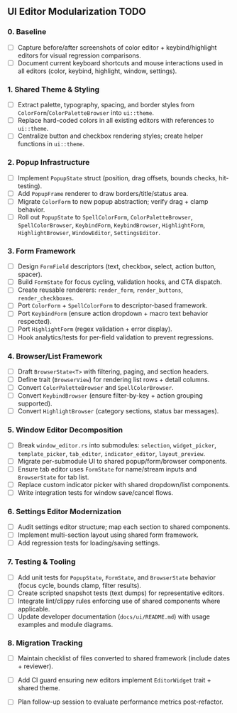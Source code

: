 ## UI Editor Modularization TODO

### 0. Baseline
- [ ] Capture before/after screenshots of color editor + keybind/highlight editors for visual regression comparisons.
- [ ] Document current keyboard shortcuts and mouse interactions used in all editors (color, keybind, highlight, window, settings).

### 1. Shared Theme & Styling
- [ ] Extract palette, typography, spacing, and border styles from `ColorForm`/`ColorPaletteBrowser` into `ui::theme`.
- [ ] Replace hard-coded colors in all existing editors with references to `ui::theme`.
- [ ] Centralize button and checkbox rendering styles; create helper functions in `ui::theme`.

### 2. Popup Infrastructure
- [ ] Implement `PopupState` struct (position, drag offsets, bounds checks, hit-testing).
- [ ] Add `PopupFrame` renderer to draw borders/title/status area.
- [ ] Migrate `ColorForm` to new popup abstraction; verify drag + clamp behavior.
- [ ] Roll out `PopupState` to `SpellColorForm`, `ColorPaletteBrowser`, `SpellColorBrowser`, `KeybindForm`, `KeybindBrowser`, `HighlightForm`, `HighlightBrowser`, `WindowEditor`, `SettingsEditor`.

### 3. Form Framework
- [ ] Design `FormField` descriptors (text, checkbox, select, action button, spacer).
- [ ] Build `FormState` for focus cycling, validation hooks, and CTA dispatch.
- [ ] Create reusable renderers: `render_form`, `render_buttons`, `render_checkboxes`.
- [ ] Port `ColorForm` + `SpellColorForm` to descriptor-based framework.
- [ ] Port `KeybindForm` (ensure action dropdown + macro text behavior respected).
- [ ] Port `HighlightForm` (regex validation + error display).
- [ ] Hook analytics/tests for per-field validation to prevent regressions.

### 4. Browser/List Framework
- [ ] Draft `BrowserState<T>` with filtering, paging, and section headers.
- [ ] Define trait (`BrowserView`) for rendering list rows + detail columns.
- [ ] Convert `ColorPaletteBrowser` and `SpellColorBrowser`.
- [ ] Convert `KeybindBrowser` (ensure filter-by-key + action grouping supported).
- [ ] Convert `HighlightBrowser` (category sections, status bar messages).

### 5. Window Editor Decomposition
- [ ] Break `window_editor.rs` into submodules: `selection`, `widget_picker`, `template_picker`, `tab_editor`, `indicator_editor`, `layout_preview`.
- [ ] Migrate per-submodule UI to shared popup/form/browser components.
- [ ] Ensure tab editor uses `FormState` for name/stream inputs and `BrowserState` for tab list.
- [ ] Replace custom indicator picker with shared dropdown/list components.
- [ ] Write integration tests for window save/cancel flows.

### 6. Settings Editor Modernization
- [ ] Audit settings editor structure; map each section to shared components.
- [ ] Implement multi-section layout using shared form framework.
- [ ] Add regression tests for loading/saving settings.

### 7. Testing & Tooling
- [ ] Add unit tests for `PopupState`, `FormState`, and `BrowserState` behavior (focus cycle, bounds clamp, filter results).
- [ ] Create scripted snapshot tests (text dumps) for representative editors.
- [ ] Integrate lint/clippy rules enforcing use of shared components where applicable.
- [ ] Update developer documentation (`docs/ui/README.md`) with usage examples and module diagrams.

### 8. Migration Tracking
- [ ] Maintain checklist of files converted to shared framework (include dates + reviewer).
- [ ] Add CI guard ensuring new editors implement `EditorWidget` trait + shared theme.
- [ ] Plan follow-up session to evaluate performance metrics post-refactor.


